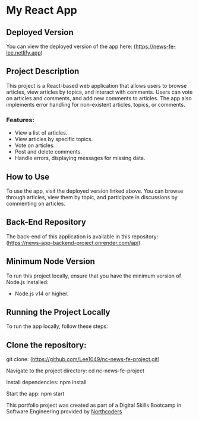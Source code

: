 # My React App

## Deployed Version

You can view the deployed version of the app here: (https://news-fe-lee.netlify.app)

## Project Description

This project is a React-based web application that allows users to browse articles, view articles by topics, and interact with comments. Users can vote on articles and comments, and add new comments to articles. The app also implements error handling for non-existent articles, topics, or comments.

### Features:

- View a list of articles.
- View articles by specific topics.
- Vote on articles.
- Post and delete comments.
- Handle errors, displaying messages for missing data.

## How to Use

To use the app, visit the deployed version linked above. You can browse through articles, view them by topic, and participate in discussions by commenting on articles.

## Back-End Repository

The back-end of this application is available in this repository: (https://news-app-backend-project.onrender.com/api)

## Minimum Node Version

To run this project locally, ensure that you have the minimum version of Node.js installed:

- Node.js v14 or higher.

## Running the Project Locally

To run the app locally, follow these steps:

## Clone the repository:

git clone:
(https://github.com/Lee1049/nc-news-fe-project.git)

Navigate to the project directory:
cd nc-news-fe-project

Install dependencies:
npm install

Start the app:
npm start

This portfolio project was created as part of a Digital Skills Bootcamp in Software Engineering provided by [Northcoders](https://northcoders.com/)
